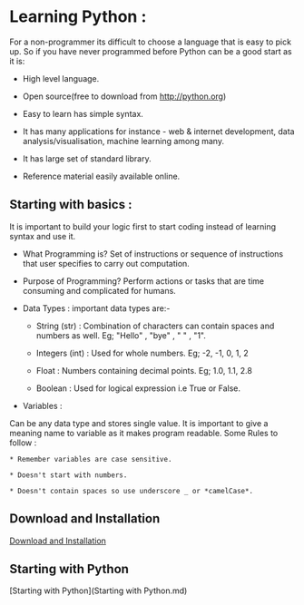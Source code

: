# Learning Python :

For a non-programmer its difficult to choose a language that is easy to pick up.
So if you have never programmed before Python can be a good start as it is:

* High level language.

* Open source(free to download from http://python.org)

* Easy to learn has simple syntax.

* It has many applications for instance - web & internet      development, data analysis/visualisation, machine learning among many.

* It has large set of standard library.

* Reference material easily available online.

## Starting with basics :

It is important to build your logic first to start coding instead of learning syntax and use it.


* What Programming is?
     Set of instructions or sequence of instructions that user specifies to carry out computation.

* Purpose of Programming?
     Perform actions or tasks that are time consuming and complicated for humans.

* Data Types : important data types are:-

    * String (str) : Combination of characters can contain spaces and numbers as well. Eg;  "Hello" , "bye" , " " , "1".

    * Integers (int) : Used for whole numbers. Eg; -2, -1, 0, 1, 2

    * Float : Numbers containing decimal points. Eg; 1.0,
    1.1, 2.8

    * Boolean : Used for logical expression i.e True or False.

* Variables :

Can be any data type and stores single value. It is important to give a meaning name to variable as it makes program readable.
    Some Rules to follow :

    * Remember variables are case sensitive.

    * Doesn't start with numbers.

    * Doesn't contain spaces so use underscore _ or *camelCase*.




## Download and Installation
[Download and Installation](downloading-and-installation.md)

## Starting with Python
[Starting with Python](Starting with Python.md)
